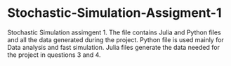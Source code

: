 # Stochastic-Simulation-Assigment-1
Stochastic Simulation assimgent 1. The file contains Julia and Python files and all the data generated during the project.
Python file is used mainly for Data analysis and fast simulation. Julia files generate the data needed for the project in questions 3 and 4.
